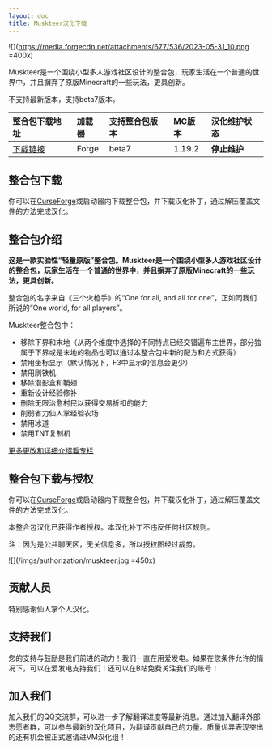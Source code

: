```yaml
---
layout: doc
title: Muskteer汉化下载
---
```


![](https://media.forgecdn.net/attachments/677/536/2023-05-31_10.png =400x)

Muskteer是一个围绕小型多人游戏社区设计的整合包，玩家生活在一个普通的世界中，并且摒弃了原版Minecraft的一些玩法，更具创新。

不支持最新版本，支持beta7版本。

<DownloadLinks :methods="[
  { id: 'lanzou', text: '下载汉化', icon: '/imgs/svg/lanzou.svg', link: 'https://vmhanhuazu.lanzoui.com/s/Muskteer-vmct-cn' },
  { id: 'bilibili', text: '专栏介绍', icon: '/imgs/svg/bilibili.svg', link: 'https://www.bilibili.com/read/cv18890616/' },
  { id: 'lazy', text: '懒汉下载', icon: '/imgs/logo/logo_64.png', link: 'https://vmhanhuazu.lanzoui.com/s/Muskteer-vmct-cn' }
]" />

| 整合包下载地址                                                      | 加载器 | 支持整合包版本 | MC版本 | 汉化维护状态 |
| :------------------------------------------------------------------ | :----- | :------------- | :----- | :----------- |
| [下载链接](https://www.curseforge.com/minecraft/modpacks/musketeer) | Forge  | beta7          | 1.19.2 | **停止维护** |

## 整合包下载

你可以在[CurseForge](https://www.curseforge.com/minecraft/modpacks/musketeer)或启动器内下载整合包，并下载汉化补丁，通过解压覆盖文件的方法完成汉化。

## 整合包介绍

**这是一款实验性“轻量原版”整合包。Muskteer是一个围绕小型多人游戏社区设计的整合包，玩家生活在一个普通的世界中，并且摒弃了原版Minecraft的一些玩法，更具创新。**

整合包的名字来自《三个火枪手》的“One for all, and all for one”，正如同我们所说的“One world, for all players”。

Muskteer整合包中：

- 移除下界和末地（从两个维度中选择的不同特点已经交错遍布主世界，部分独属于下界或是末地的物品也可以通过本整合包中新的配方和方式获得）
- 禁用坐标显示（默认情况下，F3中显示的信息会更少）
- 禁用刷铁机
- 移除潜影盒和鞘翅
- 重新设计经验修补
- 删除无限治愈村民以获得交易折扣的能力
- 削弱省力仙人掌经验农场
- 禁用冰道
- 禁用TNT复制机

[更多更改和详细介绍看专栏](https://www.bilibili.com/read/cv25168595/)

## 整合包下载与授权

你可以在[CurseForge](https://www.curseforge.com/minecraft/modpacks/musketeer/files)或启动器内下载整合包，并下载汉化补丁，通过解压覆盖文件的方法完成汉化。

本整合包汉化已获得作者授权。本汉化补丁不违反任何社区规则。

注：因为是公共聊天区，无关信息多，所以授权图经过裁剪。

![](/imgs/authorization/muskteer.jpg =450x)

## 贡献人员

特别感谢仙人掌个人汉化。

## 支持我们

您的支持与鼓励是我们前进的动力！我们一直在用爱发电。如果在您条件允许的情况下，可以在爱发电支持我们！还可以在B站免费关注我们的账号！

## 加入我们

加入我们的QQ交流群，可以进一步了解翻译进度等最新消息。通过加入翻译外部志愿者群，可以参与最新的汉化项目，为翻译贡献自己的力量。质量优异表现突出的还有机会被正式邀请进VM汉化组！
